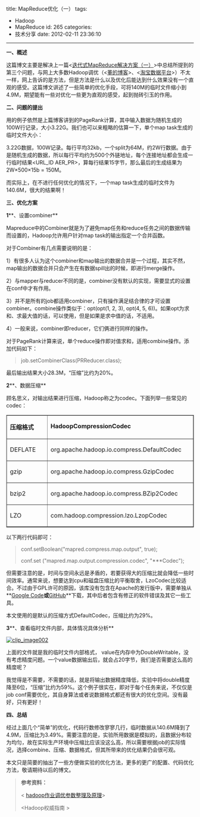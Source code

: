 title: MapReduce优化（一）
tags:
  - Hadoop
  - MapReduce
id: 265
categories:
  - 技术分享
date: 2012-02-11 23:36:10
---

**一、概述**

这篇博文主要是解决上一篇&lt;[迭代式MapReduce解决方案（一）](http://www.hongweiyi.com/?p=250)&gt;中总结所提到的第三个问题，与网上大多数Hadoop调优（&lt;[董的博客](http://dongxicheng.org/tag/hadoop%E4%BC%98%E5%8C%96/)&gt;、&lt;[淘宝数据平台](http://www.tbdata.org/archives/1470)&gt;）不太一样，网上告诉的是方法，但是方法是什么以及优化后能达到什么效果没有一个直观的感受。这篇博文讲述了一些简单的优化手段，可将140M的临时文件缩小到4.9M，期望能有一些对优化一些更为直观的感受，起到抛砖引玉的作用。
 <!--more-->  

**二、问题的提出**

用的例子依然是上篇博客讲到的PageRank计算，其中输入数据为随机生成的100W行记录，大小3.22G。我们也可以来粗略的估算一下，单个map task生成的临时文件大小：

3.22G数据，100W记录。每行平均32kb，一个split为64M，约2W行数据。由于是随机生成的数据，所以每行平均约为500个外链地址，每个连接地址都会生成一行临时结果&lt;URL_ID AER_PR&gt;，算每行结果15字节，那么最后的生成结果为2W×500×15b = 150M。

而实际上，在不进行任何优化的情况下，一个map task生成的临时文件为140.6M，很大的结果啊！

**三、优化方案**

**1****、设置combiner**

Mapreduce中的Combiner就是为了避免map任务和reduce任务之间的数据传输而设置的，Hadoop允许用户针对map task的输出指定一个合并函数。

对于Combiner有几点需要说明的是：

1）有很多人认为这个combiner和map输出的数据合并是一个过程，其实不然，map输出的数据合并只会产生在有数据spill出的时候，即进行merge操作。

2）与mapper与reducer不同的是，combiner没有默认的实现，需要显式的设置在conf中才有作用。

3）并不是所有的job都适用combiner，只有操作满足结合律的才可设置combiner。combine操作类似于：opt(opt(1, 2, 3), opt(4, 5, 6))。如果opt为求和、求最大值的话，可以使用，但是如果是求中值的话，不适用。

4）一般来说，combiner即reducer，它们俩进行同样的操作。

对于PageRank计算来说，单个reduce操作即对值求和，适用combine操作。添加代码如下：
  > job.setCombinerClass(PRReducer.class);  

最后输出结果大小28.3M，“压缩”比约为20%。

**2****、数据压缩**

顾名思义，对输出结果进行压缩，Hadoop称之为codec。下面列举一些常见的codec：    <table border="1" cellspacing="0" cellpadding="0"><tbody>       <tr>         <td valign="top" width="123">           <p>**压缩格式**
         </td>          <td valign="top" width="406">           

**HadoopCompressionCodec**
         </td>       </tr>        <tr>         <td valign="top" width="123">           

DEFLATE
         </td>          <td valign="top" width="406">           

org.apache.hadoop.io.compress.DefaultCodec
         </td>       </tr>        <tr>         <td valign="top" width="123">           

gzip
         </td>          <td valign="top" width="406">           

org.apache.hadoop.io.compress.GzipCodec
         </td>       </tr>        <tr>         <td valign="top" width="123">           

bzip2
         </td>          <td valign="top" width="406">           

org.apache.hadoop.io.compress.BZip2Codec
         </td>       </tr>        <tr>         <td valign="top" width="123">           

LZO
         </td>          <td valign="top" width="406">           

com.hadoop.compression.lzo.LzopCodec
         </td>       </tr>     </tbody></table> </p>  

以下两行代码即可：
  > conf.setBoolean(&quot;mapred.compress.map.output&quot;, true);
> 
> conf.set (&quot;mapred.map.output.compression.codec&quot;, &quot;***Codec&quot;);  

但需要注意的是，时间与空间永远是矛盾的，若要获得大的压缩比就会降低一些时间效率。通常来说，想要达到cpu和磁盘压缩比的平衡取舍，LzoCodec比较适合。不过由于GPL许可的原因，该库没有包含在Apache的发行版中，需要单独从**[Google Code](http://code.google.com/p/hadoop-gpl-compression)**或**[GitHub](https://github.com/kevinweil/hadoop-lzo)**下载，其中后者包含有修正的软件错误及其它一些工具。

本文使用的是默认的压缩方式DefaultCodec，压缩比约为29%。

**3****、查看临时文件内部，具体情况具体分析**

[![clip_image002](/images/2012/02/clip_image002_thumb.jpg "clip_image002")](/images/2012/02/clip_image002.jpg)

上面的文件就是我的临时文件内部格式， value在内存中为DoubleWritable，没有考虑精度问题。一个value数据输出后，就会占20字节，我们是否需要这么高的精度呢？

我觉得是不需要，不需要的话，就是将输出数据精度降低，实验中将double精度降至6位，“压缩”比约为59%。这个例子很实在，即对于每个任务来说，不仅仅是job conf需要优化，其自身算法或者说数据格式都还有很大的优化空间。没有最好，只有更好！

**四、总结**

经过上面几个“简单”的优化，代码行数修改寥寥几行，临时数据从140.6M降到了4.9M，压缩比为3.49%。需要注意的是，实验所用数据是模拟的，且数据分布较为均匀，故在实际生产环境中压缩比应该没这么高，所以需要根据job的实际情况，选择combine、压缩、数据格式，但其所带来的优化结果仍会很可观。

本文只是简要的抽出了一些方便做实验的优化方法，更多的更广的配置、代码优化方法，敬请期待以后的博文。
  > **参考资料：**
> 
> &lt; [hadoop作业调优参数整理及原理](http://www.tbdata.org/archives/1470)&gt;
> 
> &lt;Hadoop权威指南 &gt;
